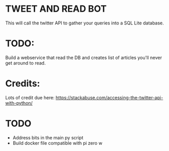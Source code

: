 # TWEET AND READ BOT

This will call the twitter API to gather your queries into a SQL Lite database. 

# TODO:

Build a webservice that read the DB and creates list of articles you'll never get around to read.

# Credits:

Lots of credit due here: https://stackabuse.com/accessing-the-twitter-api-with-python/

# TODO

* Address bits in the main py script
* Build docker file compatible with pi zero w